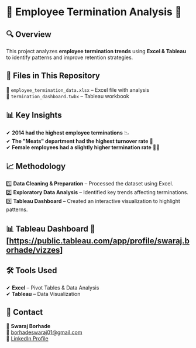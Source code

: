 # 🏢 Employee Termination Analysis 🚀  

## 🔍 Overview  
This project analyzes **employee termination trends** using **Excel & Tableau** to identify patterns and improve retention strategies.  

## 📂 Files in This Repository  
📌 `employee_termination_data.xlsx` – Excel file with analysis  
📌 `termination_dashboard.twbx` – Tableau workbook  

## 📊 Key Insights  
✔ **2014 had the highest employee terminations** 📉  
✔ **The "Meats" department had the highest turnover rate** 🍖  
✔ **Female employees had a slightly higher termination rate** 👩‍💼  

## 📈 Methodology  
1️⃣ **Data Cleaning & Preparation** – Processed the dataset using Excel.  
2️⃣ **Exploratory Data Analysis** – Identified key trends affecting terminations.  
3️⃣ **Tableau Dashboard** – Created an interactive visualization to highlight patterns.  

## 📊 Tableau Dashboard  🔗 **[https://public.tableau.com/app/profile/swaraj.borhade/vizzes]** 

## 🛠 Tools Used  
✔ **Excel** – Pivot Tables & Data Analysis  
✔ **Tableau** – Data Visualization  

## 📢 Contact  
👤 **Swaraj Borhade**  
📧 borhadeswaraj01@gmail.com  
🔗 [LinkedIn Profile](https://www.linkedin.com/in/swaraj-borhade)  
